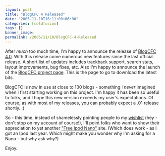 ```yaml
---
layout: post
title: "BlogCFC 4 Released"
date: "2005-11-10T16:11:00+06:00"
categories: [coldfusion]
tags: []
banner_image: 
permalink: /2005/11/10/BlogCFC-4-Released
---
```


After <i>much</i> too much time, I'm happy to announce the release of <a href="http://ray.camdenfamily.com/projects/blogcfc">BlogCFC 4.0</a>. With this release come numerous new features since the last official release. A short list of updates includes trackback support, search stats, layout improvements, bug fixes, etc. Also I'm happy to announce the launch of the <a href="http://ray.camdenfamily.com/projects/blogcfc">BlogCFC project page</a>. This is the page to go to download the latest bits. 

BlogCFC is now in use at close to 100 blogs - something I <i>never</i> imagined when I first starting working on this project. I'm happy it has been so useful to folks, and I hope this new version exceeds my user's expectations. Of course, as with most of my releases, you can probably expect a .01 release shortly. ;)

So - this time, instead of shamelessly pointing people to my <a href="http://www.amazon.com/o/registry/2TCL1D08EZEYE">wishlist</a> (hey - don't stop on my account of course!), I'll point folks who want to show their appreciation to yet another <a href="http://ipodnanos.freepay.com/?r=22637619">"Free Ipod Nano"</a> site. (Which does work - as I got an Ipod last year. Which might make you wonder why I'm asking for a Nano - but why ask why?)

Enjoy.
